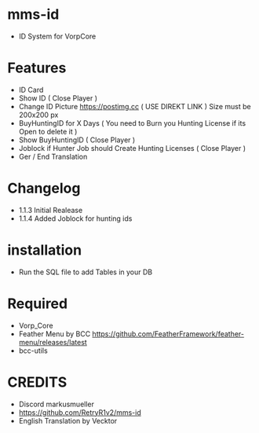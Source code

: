# mms-id 

- ID System for VorpCore

# Features
 
- ID Card
- Show ID ( Close Player )
- Change ID Picture https://postimg.cc ( USE DIREKT LINK ) Size must be 200x200 px
- BuyHuntingID for X Days ( You need to Burn you Hunting License if its Open to delete it )
- Show BuyHuntingID ( Close Player )
- Joblock if Hunter Job should Create Hunting Licenses ( Close Player )
- Ger / End Translation 


# Changelog

- 1.1.3 Initial Realease
- 1.1.4 Added Joblock for hunting ids

# installation 

- Run the SQL file to add Tables in your DB


# Required
- Vorp_Core 
- Feather Menu by BCC https://github.com/FeatherFramework/feather-menu/releases/latest
- bcc-utils


# CREDITS
- Discord markusmueller 
- https://github.com/RetryR1v2/mms-id 
- English Translation by Vecktor